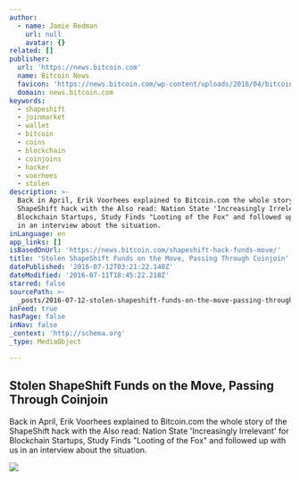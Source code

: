 ```yaml
---
author:
  - name: Jamie Redman
    url: null
    avatar: {}
related: []
publisher:
  url: 'https://news.bitcoin.com'
  name: Bitcoin News
  favicon: 'https://news.bitcoin.com/wp-content/uploads/2016/04/bitcoin_fav.png'
  domain: news.bitcoin.com
keywords:
  - shapeshift
  - joinmarket
  - wallet
  - bitcoin
  - coins
  - blockchain
  - coinjoins
  - hacker
  - voorhees
  - stolen
description: >-
  Back in April, Erik Voorhees explained to Bitcoin.com the whole story of the
  ShapeShift hack with the Also read: Nation State 'Increasingly Irrelevant' for
  Blockchain Startups, Study Finds "Looting of the Fox" and followed up with us
  in an interview about the situation.
inLanguage: en
app_links: []
isBasedOnUrl: 'https://news.bitcoin.com/shapeshift-hack-funds-move/'
title: 'Stolen ShapeShift Funds on the Move, Passing Through Coinjoin'
datePublished: '2016-07-12T03:21:22.140Z'
dateModified: '2016-07-11T18:45:22.218Z'
starred: false
sourcePath: >-
  _posts/2016-07-12-stolen-shapeshift-funds-on-the-move-passing-through-coinjoi.md
inFeed: true
hasPage: false
inNav: false
_context: 'http://schema.org'
_type: MediaObject

---
```

<article style=""><h1>Stolen ShapeShift Funds on the Move, Passing Through Coinjoin</h1><p>Back in April, Erik Voorhees explained to Bitcoin.com the whole story of the ShapeShift hack with the Also read: Nation State 'Increasingly Irrelevant' for Blockchain Startups, Study Finds "Looting of the Fox" and followed up with us in an interview about the situation.</p><img src="https://news.bitcoin.com/wp-content/uploads/2016/07/Shapeshift-Hack-Funds-Are-On-The-Move.jpg" /></article>